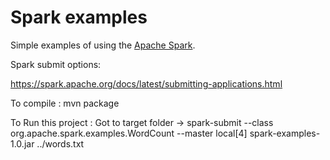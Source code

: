 Spark examples
==============

Simple examples of using the [Apache Spark](http://spark.apache.org/).

Spark submit options:

https://spark.apache.org/docs/latest/submitting-applications.html

To compile :
mvn package

To Run this project :
Got to target folder ->
spark-submit --class org.apache.spark.examples.WordCount --master local[4] spark-examples-1.0.jar ../words.txt




